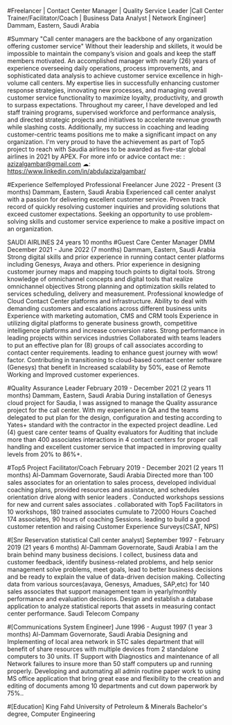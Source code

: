 
#Freelancer | Contact Center Manager | Quality Service Leader |Call
Center Trainer/Facilitator/Coach | Business Data Analyst | Network
Engineer]
Dammam, Eastern, Saudi Arabia

#Summary
"Call center managers are the backbone of any organization offering
customer service"
Without their leadership and skillets, it would be impossible to
maintain the company’s vision and goals and keep the staff
members motivated.
An accomplished manager with nearly (26) years of experience
overseeing daily operations, process improvements, and
sophisticated data analysis to achieve customer service excellence
in high-volume call centers.
My expertise lies in successfully enhancing customer response
strategies, innovating new processes, and managing overall
customer service functionality to maximize loyalty, productivity, and
growth to surpass expectations. 
Throughout my career, I have developed and led staff training
programs, supervised workforce and performance analysis, and
directed strategic projects and initiatives to accelerate revenue
growth while slashing costs. 
Additionally, my success in coaching and leading customer-centric
teams positions me to make a significant impact on any organization.
I'm very proud to have the achievement as part of Top5 project to
reach with Saudia airlines to be awarded as five-star global airlines
in 2021 by APEX. 
For more info or advice contact me:
: azizalgambar@gmail.com
☁: https://www.linkedin.com/in/abdulazizalgambar/



#Experience
Selfemployed
Professional Freelancer
June 2022 - Present (3 months)
Dammam, Eastern, Saudi Arabia
Experienced call center analyst with a passion for delivering excellent
customer service. Proven track record of quickly resolving customer inquiries
and providing solutions that exceed customer expectations. Seeking an
opportunity to use problem-solving skills and customer service experience to
make a positive impact on an organization.

SAUDI AIRLINES
24 years 10 months
#Guest Care Center Manager DMM
December 2021 - June 2022 (7 months)
Dammam, Eastern, Saudi Arabia
Strong digital skills and prior experience in running contact center platforms
including Genesys, Avaya and others.
Prior experience in designing customer journey maps and mapping touch
points to digital tools.
Strong knowledge of omnichannel concepts and digital tools that realize
omnichannel objectives
Strong planning and optimization skills related to services scheduling, delivery
and measurement.
Professional knowledge of Cloud Contact Center platforms and infrastructure.
Ability to deal with demanding customers and escalations across different
business units
Experience with marketing automation, CMS and CRM tools
Experience in utilizing digital platforms to generate business growth,
competitive intelligence platforms and increase conversion rates.
Strong performance in leading projects within services industries
Collaborated with teams leaders to put an effective plan for (8) groups of call
associates according to contact center requirements. leading to enhance guest
journey with wow! factor. 
Contributing in transitioning to cloud-based contact center software (Genesys)
that benefit in Increased scalability by 50%, ease of Remote Working and
Improved customer experiences.


#Quality Assurance Leader
February 2019 - December 2021 (2 years 11 months)
Dammam, Eastern, Saudi Arabia
During installation of Genesys cloud project for Saudia, I was assigned to
manage the Quality assurance project for the call center. With my experience
in QA and the teams delegated to put plan for the design, configuration and
testing according to Yates+ standard with the contractor in the expected
project deadline. 
Led (4) guest care center teams of Quality evaluators for Auditing that include
more than 400 associates interactions in 4 contact centers for proper call
handling and excellent customer service that impacted in improving quality
levels from 20% to 86%+.


#Top5 Project Facilitator/Coach
February 2019 - December 2021 (2 years 11 months)
Al-Dammam Governorate, Saudi Arabia
Directed more than 100 sales associates for an orientation to sales process,
developed individual coaching plans, provided resources and assistance, and
schedules orientation drive along with senior leaders . Conducted workshops
sessions for new and current sales associates . collaborated with 
Top5 Facilitators in 10 workshops, 180 trained associates cumulate to 72000
Hours
Coached 174 associates, 90 hours of coaching Sessions. leading to build a
good customer retention and raising Customer Experience Surveys(CSAT,
NPS)

#[Snr Reservation statistical Call center analyst]
September 1997 - February 2019 (21 years 6 months)
Al-Dammam Governorate, Saudi Arabia
I am the brain behind many business decisions. I collect, business data and
customer feedback, identify business-related problems, and help senior
management solve problems, meet goals, lead to better business decisions
and be ready to explain the value of data-driven decision making. 
Collecting data from various sources(avaya, Genesys, Amadues, SAP,etc)
for 140 sales associates that support management team in yearly/monthly
performance and evaluation decisions.
Design and establish a database application to analyze statistical reports that
assets in measuring contact center performance.
Saudi Telecom Company


#[Communications System Engineer]
June 1996 - August 1997 (1 year 3 months)
Al-Dammam Governorate, Saudi Arabia
Designing and Implementing of local area network in STC sales department
that will benefit of share resources with multiple devices from 2 standalone
computers to 30 units.
IT Support with Diagnostics and maintenance of all Network failures to insure
more than 50 staff computers up and running properly.
Developing and automating all admin routine paper work to using MS office
application that bring great ease and flexibility to the creation and editing of
documents among 10 departments and cut down paperwork by 75%..

#[Education]
King Fahd University of Petroleum & Minerals
Bachelor's degree, Computer Engineering

